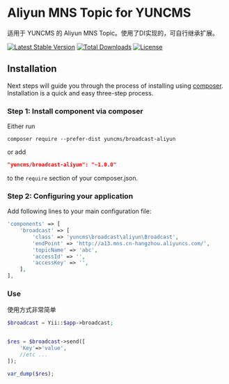 # Aliyun MNS Topic for YUNCMS

适用于 YUNCMS 的 Aliyun MNS Topic。使用了DI实现的，可自行继承扩展。

[![Latest Stable Version](https://poser.pugx.org/yuncms/broadcast-aliyun/v/stable.png)](https://packagist.org/packages/yuncms/broadcast-aliyun)
[![Total Downloads](https://poser.pugx.org/yuncms/broadcast-aliyun/downloads.png)](https://packagist.org/packages/yuncms/broadcast-aliyun)
[![License](https://poser.pugx.org/yuncms/broadcast-aliyun/license.svg)](https://packagist.org/packages/yuncms/broadcast-aliyun)

Installation
------------

Next steps will guide you through the process of installing  using [composer](http://getcomposer.org/download/). Installation is a quick and easy three-step process.

### Step 1: Install component via composer

Either run

```
composer require --prefer-dist yuncms/broadcast-aliyun
```

or add

```json
"yuncms/broadcast-aliyun": "~1.0.0"
```

to the `require` section of your composer.json.

### Step 2: Configuring your application

Add following lines to your main configuration file:

```php
'components' => [
    'broadcast' => [
        'class' => 'yuncms\broadcast\aliyun\Broadcast',
        'endPoint' => 'http://a13.mns.cn-hangzhou.aliyuncs.com/',
        'topicName' => 'abc',
        'accessId' => '',
        'accessKey' => '',
    ],
],
```

### Use 

使用方式非常简单

```php
$broadcast = Yii::$app->broadcast;


$res = $broadcast->send([
    'Key'=>'value',
    //etc ...
]);

var_dump($res);